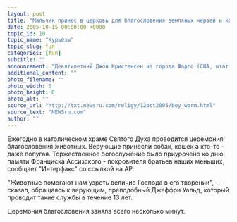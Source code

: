 ```yaml
---
layout: post
title: "Мальчик принес в церковь для благословения земляных червей и кошку"
date: 2005-10-15 00:00:00 +0000
topic_id: 10
topic_name: "Курьёзы"
topic_slug: fun
categories: [fun]
subtitle: ""
announcement: "Девятилетний Джон Кристенсен из города Фарго (США, штат Северная Дакота) принес с собой на службу в церковь земляных червей и кошку."
additional_content: ""
photo_filename: ""
photo_width: 0
photo_height: 0
photo_alt: ""
source_url: "http://txt.newsru.com/religy/12oct2005/boy_worm.html"
source_text: "NEWSru.com"
author: ""
---
```

Ежегодно в католическом храме Святого Духа проводится церемония благословения животных. Верующие принесли собак, кошек а кто-то - даже попугая. Торжественное богослужение было приурочено ко дню памяти Франциска Ассизского - покровителя братьев наших меньших, сообщает "Интерфакс" со ссылкой на АР.

"Животные помогают нам узреть величие Господа в его творении", &mdash; сказал, обращаясь к верующим, преподобный Джеффри Уальд, который проводит такие службы в течение 13 лет.

Церемония благословения заняла всего несколько минут.
